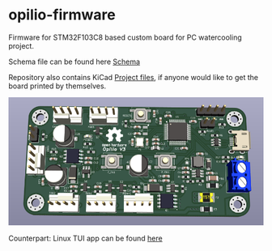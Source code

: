 # opilio-firmware

Firmware for STM32F103C8 based custom board for PC watercooling project.

Schema file can be found here [Schema](opilio_pcb/renders/schema.pdf)

Repository also contains KiCad [Project files](opilio_pcb/), if anyone would like to get the board printed by themselves.

![image](opilio_pcb/renders/opilio_892x448.png)

Counterpart: Linux TUI app can be found [here](https://github.com/mygnu/opilio)
